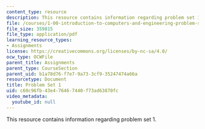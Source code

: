 ```yaml
---
content_type: resource
description: This resource contains information regarding problem set 1.
file: /courses/1-00-introduction-to-computers-and-engineering-problem-solving-spring-2012/c60c96fb43e476467440f73ad63870fc_MIT1_00S12_PS_1.pdf
file_size: 359815
file_type: application/pdf
learning_resource_types:
- Assignments
license: https://creativecommons.org/licenses/by-nc-sa/4.0/
ocw_type: OCWFile
parent_title: Assignments
parent_type: CourseSection
parent_uid: b1a78d76-f7e7-9a73-3cf9-35247474a66a
resourcetype: Document
title: Problem Set 1
uid: c60c96fb-43e4-7646-7440-f73ad63870fc
video_metadata:
  youtube_id: null
---
```

This resource contains information regarding problem set 1.